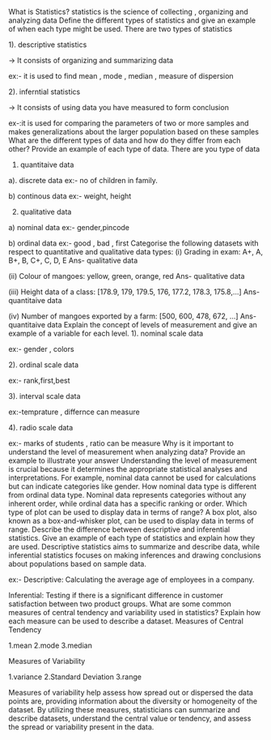 What is Statistics?
statistics is the science of collecting , organizing and analyzing data 
 Define the different types of statistics and give an example of when each type might be used.
There are two types of statistics 

1). descriptive statistics 

-> It consists of organizing and summarizing data

ex:- it is used to find mean , mode , median , measure of dispersion 

2). inferntial statistics 

-> It consists of using data you have measured to form conclusion 

ex-:it is used for comparing the parameters of two or more samples and makes generalizations about the larger population based on these samples
What are the different types of data and how do they differ from each other? Provide an example of
each type of data.
There are you type of data 

1) quantitaive data 

a). discrete data
ex:- no of children in family.

b) continous data 
ex:- weight, height 

2) qualitative data 

a) nominal data 
ex:- gender,pincode

b) ordinal data
ex:- good , bad , first 
Categorise the following datasets with respect to quantitative and qualitative data types:
(i) Grading in exam: A+, A, B+, B, C+, C, D, E
Ans- qualitative data 

(ii) Colour of mangoes: yellow, green, orange, red
Ans- qualitative data 

(iii) Height data of a class: [178.9, 179, 179.5, 176, 177.2, 178.3, 175.8,...]
Ans- quantitaive data 

(iv) Number of mangoes exported by a farm: [500, 600, 478, 672, ...]
Ans- quantitaive data 
Explain the concept of levels of measurement and give an example of a variable for each level.
1). nominal scale data 

ex:- gender , colors 

2). ordinal scale data 

ex:- rank,first,best

3). interval scale data 

ex:-temprature , differnce can measure 

4). radio scale data 

ex:- marks of students , ratio can be measure 
Why is it important to understand the level of measurement when analyzing data? Provide an
example to illustrate your answer
Understanding the level of measurement is crucial because it determines the appropriate statistical analyses and interpretations. For example, nominal data cannot be used for calculations but can indicate categories like gender.
How nominal data type is different from ordinal data type.
Nominal data represents categories without any inherent order, while ordinal data has a specific ranking or order.
Which type of plot can be used to display data in terms of range?
A box plot, also known as a box-and-whisker plot, can be used to display data in terms of range.
Describe the difference between descriptive and inferential statistics. Give an example of each
type of statistics and explain how they are used.
Descriptive statistics aims to summarize and describe data, while inferential statistics focuses on making inferences and drawing conclusions about populations based on sample data.

ex:- 
Descriptive: Calculating the average age of employees in a company.

Inferential: Testing if there is a significant difference in customer satisfaction between two product groups.
What are some common measures of central tendency and variability used in statistics? Explain
how each measure can be used to describe a dataset.
Measures of Central Tendency 

1.mean 
2.mode
3.median

Measures of Variability

1.variance
2.Standard Deviation
3.range

Measures of variability help assess how spread out or dispersed the data points are, providing information about the diversity or homogeneity of the dataset.
By utilizing these measures, statisticians can summarize and describe datasets, understand the central value or tendency, and assess the spread or variability present in the data.